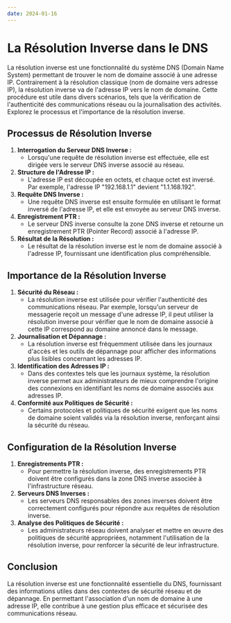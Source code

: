 ```yaml
---
date: 2024-01-16
---
```

# La Résolution Inverse dans le DNS

La résolution inverse est une fonctionnalité du système DNS (Domain Name System) permettant de trouver le nom de domaine associé à une adresse IP. Contrairement à la résolution classique (nom de domaine vers adresse IP), la résolution inverse va de l'adresse IP vers le nom de domaine. Cette procédure est utile dans divers scénarios, tels que la vérification de l'authenticité des communications réseau ou la journalisation des activités. Explorez le processus et l'importance de la résolution inverse.

## Processus de Résolution Inverse

1. **Interrogation du Serveur DNS Inverse :**
    - Lorsqu'une requête de résolution inverse est effectuée, elle est dirigée vers le serveur DNS inverse associé au réseau.
2. **Structure de l'Adresse IP :**
    - L'adresse IP est découpée en octets, et chaque octet est inversé. Par exemple, l'adresse IP "192.168.1.1" devient "1.1.168.192".
3. **Requête DNS Inverse :**
    - Une requête DNS inverse est ensuite formulée en utilisant le format inversé de l'adresse IP, et elle est envoyée au serveur DNS inverse.
4. **Enregistrement PTR :**
    - Le serveur DNS inverse consulte la zone DNS inverse et retourne un enregistrement PTR (Pointer Record) associé à l'adresse IP.
5. **Résultat de la Résolution :**
    - Le résultat de la résolution inverse est le nom de domaine associé à l'adresse IP, fournissant une identification plus compréhensible.

## Importance de la Résolution Inverse

1. **Sécurité du Réseau :**
    - La résolution inverse est utilisée pour vérifier l'authenticité des communications réseau. Par exemple, lorsqu'un serveur de messagerie reçoit un message d'une adresse IP, il peut utiliser la résolution inverse pour vérifier que le nom de domaine associé à cette IP correspond au domaine annoncé dans le message.
2. **Journalisation et Dépannage :**
    - La résolution inverse est fréquemment utilisée dans les journaux d'accès et les outils de dépannage pour afficher des informations plus lisibles concernant les adresses IP.
3. **Identification des Adresses IP :**
    - Dans des contextes tels que les journaux système, la résolution inverse permet aux administrateurs de mieux comprendre l'origine des connexions en identifiant les noms de domaine associés aux adresses IP.
4. **Conformité aux Politiques de Sécurité :**
    - Certains protocoles et politiques de sécurité exigent que les noms de domaine soient validés via la résolution inverse, renforçant ainsi la sécurité du réseau.

## Configuration de la Résolution Inverse

1. **Enregistrements PTR :**
    - Pour permettre la résolution inverse, des enregistrements PTR doivent être configurés dans la zone DNS inverse associée à l'infrastructure réseau.
2. **Serveurs DNS Inverses :**
    - Les serveurs DNS responsables des zones inverses doivent être correctement configurés pour répondre aux requêtes de résolution inverse.
3. **Analyse des Politiques de Sécurité :**
    - Les administrateurs réseau doivent analyser et mettre en œuvre des politiques de sécurité appropriées, notamment l'utilisation de la résolution inverse, pour renforcer la sécurité de leur infrastructure.

## Conclusion

La résolution inverse est une fonctionnalité essentielle du DNS, fournissant des informations utiles dans des contextes de sécurité réseau et de dépannage. En permettant l'association d'un nom de domaine à une adresse IP, elle contribue à une gestion plus efficace et sécurisée des communications réseau.